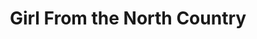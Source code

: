 ---
title: Girl From the North Country
poster: girl.jpg
header: ''
description: Conor McPherson's acclaimed new work features the music of Bob Dylan.
theater: Belasco Theatre
original_preview: '2020-02-07'
original_opening: '2020-03-05'
preview: '2021-10-13'
opening: '2021-10-13'
closing: ''
tonyaward: false
criticspick: true
tags: 
  - Musical
  - Broadway
trailer: 'https://www.youtube.com/watch?v=qNeHKvoshG4'
website: 'https://northcountryonbroadway.com/'
tickets:
  - highlight: true
    info: 'https://northcountrylottery.com'
    title: $39 Lottery
    type: digitalLottery
  - highlight: false
    info: >-
      Available on the day of the performance at Belasco Theatre box office 10
      AM Monday-Saturday, and, beginning March 15, 12 PM Sunday. Cash or credit
      card. Limit 2 tickets per person. Seat Locations determined at the
      discretion of the box office. Subject to daily availability.
    title: $39 Rush
    type: rush
  - highlight: false
    info: 'https://www.telecharge.com/Broadway/Girl-From-The-North-Country/Ticket'
    title: $49+ Tickets
    type: regular
---